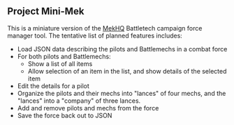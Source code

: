## Project Mini-Mek

This is a miniature version of the [MekHQ](https://www.megamek.org/mekhq) Battletech campaign force manager tool.  The tentative list of planned features includes:

- Load JSON data describing the pilots and Battlemechs in a combat force
- For both pilots and Battlemechs:
  - Show a list of all items
  - Allow selection of an item in the list, and show details of the selected item
- Edit the details for a pilot
- Organize the pilots and their mechs into "lances" of four mechs, and the "lances" into a "company" of three lances.
- Add and remove pilots and mechs from the force
- Save the force back out to JSON
